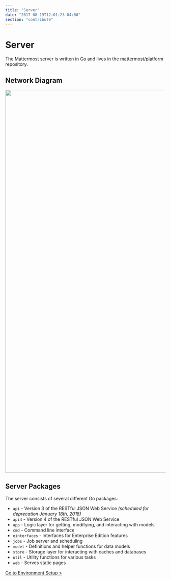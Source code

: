 ```yaml
---
title: "Server"
date: "2017-08-19T12:01:23-04:00"
section: "contribute"
---
```


# Server

The Mattermost server is written in [Go](https://golang.org/) and lives in the [mattermost/platform](https://github.com/mattermost/platform) repository.

## Network Diagram

<img src="/img/mattermost-network.png" style="width: 1200px"/>

## Server Packages

The server consists of several different Go packages:

* `api` - Version 3 of the RESTful JSON Web Service *(scheduled for deprecation January 18th, 2018)*
* `api4` - Version 4 of the RESTful JSON Web Service
* `app` - Logic layer for getting, modifying, and interacting with models
* `cmd` - Command line interface
* `einterfaces` - Interfaces for Enterprise Edition features
* `jobs` - Job server and scheduling
* `model` - Definitions and helper functions for data models
* `store` - Storage layer for interacting with caches and databases
* `util` - Utility functions for various tasks
* `web` - Serves static pages

<div style="margin-top: 15px;">
<span class="pull-right"><a href="/contribute/server/developer-setup/">Go to Environment Setup ></a></span>
</div>
<br/>
